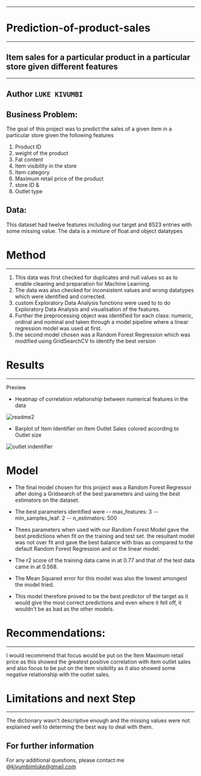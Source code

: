 ___
# Prediction-of-product-sales
___
## Item sales for a particular product in a particular store given different features
___
## Author `LUKE KIVUMBI`
## Business Problem:
The goal of this project was to predict the sales of a given item in a particular store given the following features
1. Product ID
2. weight of the product
3. Fat content
4. Item visibility in the store
5. Item category
6. Maximum retail price of the product
7. store ID &
8. Outlet type

## Data:
This dataset had twelve features including our target and 8523 entries with some missing value. The data is a mixture of float and object datatypes
# Method
___
1. This data was first checked for duplicates and null values so as to enable cleaning and preparation for Machine Learning.
2. The data was also checked for inconsistent values and wrong datatypes which were identified and corrected.
3. custom Exploratory Data Analysis functions were used to to do Exploratory Data Analysis and visualisation of the features.
4. Further the preprocessing object was identified for each class: numeric, ordinal and nominal and taken through a model pipeline where a linear regression model was used at first.
5. the second model chosen was a Random Forest Regression which was modified using GridSearchCV to identify the best version

# Results
___
 Preview 
- Heatmap of correlation relationship between numerical features in the data


![readme2](https://github.com/lkivumbi/Prediction-of-product-sales/assets/161327455/7ccdbf7f-ceba-48df-9296-ebfba95c842e)



- Barplot of Item Identifier on Item Outlet Sales colored according to Outlet size


![outlet indentifier](https://github.com/lkivumbi/Prediction-of-product-sales/assets/161327455/338be1a2-2999-4a26-8ea5-68ffb8bd3a92)

# Model
- The final model chosen for this project was a Random Forest Regressor after doing a Gridsearch of the best parameters and using the best estimators on the dataset.
- The best parameters identified were
-- max_features: 3
-- min_samples_leaf: 2
-- n_estimators: 500

- Thees parameters when used with our Random Forest Model gave the best predictions when fit on the training and test set. the resultant model was not over fit and gave the best balance with bias as compared to the default Random Forest Regression and or the linear model.
- The r2 score of the training data came in at 0.77 and that of the test data came in at 0.568.
- The Mean Squared error for this model was also the lowest amongest the model tried.
- This model therefore proved to be the best predictor of the target as it would give the most correct predictions and even where it fell off, it wouldn't be as bad as the other models.

# Recommendations:
___
I would recommend that focus would be put on the Item Maximum retail price as this showed the greatest positive correlation with item outlet sales and also focus to be put on the item visibility as it also showed some negative relationship with the outlet sales.

# Limitations and next Step
___
The dictionary wasn't descriptive enough and the missing values were not explained well to determing the best way to deal with them.

## For further information
For any additional questions, please contact me @kivumbimluke@gmail.com
